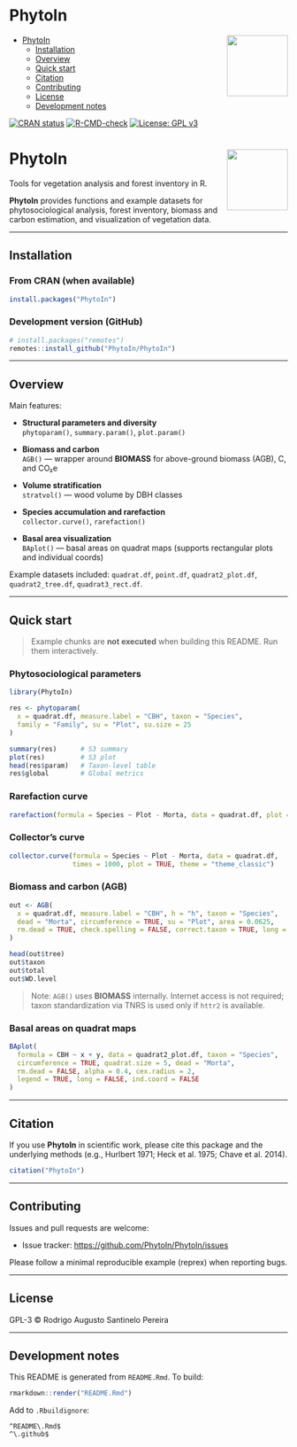 PhytoIn
================

- [PhytoIn
  <img src="man/figures/logo.png" align="right" height="110" />](#phytoin-)
  - [Installation](#installation)
  - [Overview](#overview)
  - [Quick start](#quick-start)
  - [Citation](#citation)
  - [Contributing](#contributing)
  - [License](#license)
  - [Development notes](#development-notes)

<!-- badges: start -->

[![CRAN
status](https://www.r-pkg.org/badges/version/PhytoIn)](https://CRAN.R-project.org/package=PhytoIn)
[![R-CMD-check](https://github.com/PhytoIn/PhytoIn/actions/workflows/R-CMD-check.yaml/badge.svg)](https://github.com/PhytoIn/PhytoIn/actions)
[![License: GPL
v3](https://img.shields.io/badge/License-GPLv3-blue.svg)](https://www.r-project.org/Licenses/GPL-3)
<!-- badges: end -->

# PhytoIn <img src="man/figures/logo.png" align="right" height="110" />

Tools for vegetation analysis and forest inventory in R.

**PhytoIn** provides functions and example datasets for
phytosociological analysis, forest inventory, biomass and carbon
estimation, and visualization of vegetation data.

------------------------------------------------------------------------

## Installation

### From CRAN (when available)

``` r
install.packages("PhytoIn")
```

### Development version (GitHub)

``` r
# install.packages("remotes")
remotes::install_github("PhytoIn/PhytoIn")
```

------------------------------------------------------------------------

## Overview

Main features:

- **Structural parameters and diversity**  
  `phytoparam()`, `summary.param()`, `plot.param()`

- **Biomass and carbon**  
  `AGB()` — wrapper around **BIOMASS** for above-ground biomass (AGB),
  C, and CO₂e

- **Volume stratification**  
  `stratvol()` — wood volume by DBH classes

- **Species accumulation and rarefaction**  
  `collector.curve()`, `rarefaction()`

- **Basal area visualization**  
  `BAplot()` — basal areas on quadrat maps (supports rectangular plots
  and individual coords)

Example datasets included: `quadrat.df`, `point.df`, `quadrat2_plot.df`,
`quadrat2_tree.df`, `quadrat3_rect.df`.

------------------------------------------------------------------------

## Quick start

> Example chunks are **not executed** when building this README. Run
> them interactively.

### Phytosociological parameters

``` r
library(PhytoIn)

res <- phytoparam(
  x = quadrat.df, measure.label = "CBH", taxon = "Species",
  family = "Family", su = "Plot", su.size = 25
)

summary(res)      # S3 summary
plot(res)         # S3 plot
head(res$param)   # Taxon-level table
res$global        # Global metrics
```

### Rarefaction curve

``` r
rarefaction(formula = Species ~ Plot - Morta, data = quadrat.df, plot = TRUE)
```

### Collector’s curve

``` r
collector.curve(formula = Species ~ Plot - Morta, data = quadrat.df,
                times = 1000, plot = TRUE, theme = "theme_classic")
```

### Biomass and carbon (AGB)

``` r
out <- AGB(
  x = quadrat.df, measure.label = "CBH", h = "h", taxon = "Species",
  dead = "Morta", circumference = TRUE, su = "Plot", area = 0.0625,
  rm.dead = TRUE, check.spelling = FALSE, correct.taxon = TRUE, long = TRUE
)

head(out$tree)
out$taxon
out$total
out$WD.level
```

> Note: `AGB()` uses **BIOMASS** internally. Internet access is not
> required;  
> taxon standardization via TNRS is used only if `httr2` is available.

### Basal areas on quadrat maps

``` r
BAplot(
  formula = CBH ~ x + y, data = quadrat2_plot.df, taxon = "Species",
  circumference = TRUE, quadrat.size = 5, dead = "Morta",
  rm.dead = FALSE, alpha = 0.4, cex.radius = 2,
  legend = TRUE, long = FALSE, ind.coord = FALSE
)
```

------------------------------------------------------------------------

## Citation

If you use **PhytoIn** in scientific work, please cite this package and
the underlying methods (e.g., Hurlbert 1971; Heck et al. 1975; Chave et
al. 2014).

``` r
citation("PhytoIn")
```

------------------------------------------------------------------------

## Contributing

Issues and pull requests are welcome:

- Issue tracker: <https://github.com/PhytoIn/PhytoIn/issues>

Please follow a minimal reproducible example (reprex) when reporting
bugs.

------------------------------------------------------------------------

## License

GPL-3 © Rodrigo Augusto Santinelo Pereira

------------------------------------------------------------------------

## Development notes

This README is generated from `README.Rmd`. To build:

``` r
rmarkdown::render("README.Rmd")
```

Add to `.Rbuildignore`:

    ^README\.Rmd$
    ^\.github$
